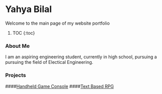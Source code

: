 # Yahya Bilal
Welcome to the main page of my website portfolio

1. TOC
{:toc}

### About Me
I am an aspiring engineering student, currently in high school, pursuing a pursuing the field of Electical Engineering.

### Projects
####[Handheld Game Console](./handheld.html)
####[Text Based RPG](./textGame.html)
